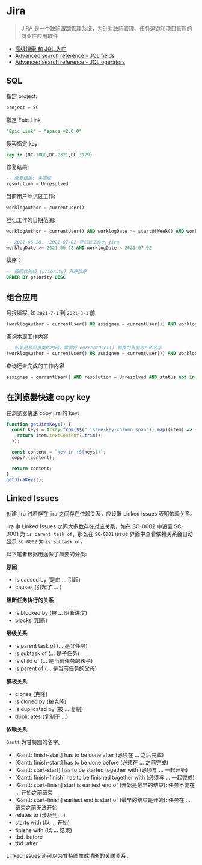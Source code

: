 # Jira

> JIRA 是一个缺陷跟踪管理系统，为针对缺陷管理、任务追踪和项目管理的商业性应用软件

- [高级搜索 和 JQL 入门](https://www.atlassian.com/zh/software/jira/guides/expand-jira/jql#jql-syntax)
- [Advanced search reference - JQL fields](https://support.atlassian.com/jira-software-cloud/docs/advanced-search-reference-jql-fields/)
- [Advanced search reference - JQL operators](https://support.atlassian.com/jira-software-cloud/docs/advanced-search-reference-jql-operators/)

## SQL

指定 project:

```sql
project = SC
```

指定 Epic Link

```sql
"Epic Link" = "space v2.0.0"
```

搜索指定 key:

```sql
key in (DC-1000,DC-2321,DC-3179)
```

修复结果:

```sql
-- 修复结果: 未完成
resolution = Unresolved
```

当前用户登记过工作:

```sql
worklogAuthor = currentUser()
```

登记工作的日期范围:

```sql
worklogAuthor = currentUser() AND worklogDate >= startOfWeek() AND worklogDate < endOfWeek()

-- 2021-06-28 ~ 2021-07-02 登记过工作的 jira
worklogDate >= 2021-06-28 AND worklogDate < 2021-07-02
```

排序：

```sql
-- 按照优先级 (priority) 升序排序
ORDER BY priority DESC
```

## 组合应用

月报填写, 如 `2021-7-1` 到 `2021-8-1` 前:

```sql
(worklogAuthor = currentUser() OR assignee = currentUser()) AND worklogDate >= 2021-7-1 AND worklogDate < 2021-8-1 ORDER BY summary DESC
```

查询本周工作内容

```sql
-- 如果是写周报类的的话，需要将 currentUser() 替换为当前用户的名字
(worklogAuthor = currentUser() OR assignee = currentUser()) AND worklogDate >= startOfWeek() AND worklogDate < endOfWeek()
```

查询还未完成的工作内容

```sql
assignee = currentUser() AND resolution = Unresolved AND status not in ("Ready For Deploy", "Testing") ORDER BY updated DESC
```

## 在浏览器快速 copy key

在浏览器快速 copy jira 的 key:

```js
function getJiraKeys() {
  const keys = Array.from($$(".issue-key-column span")).map((item) => {
    return item.textContent?.trim();
  });

  const content = `key in (${keys})`;
  copy?.(content);

  return content;
}
getJiraKeys();
```

## Linked Issues

创建 jira 时若存在 jira 之间存在依赖关系，应设置 Linked Issues 表明依赖关系。

jira 中 Linked Issues 之间大多数存在对应关系，如在 SC-0002 中设置 SC-0001 为 `is parent task of`，那么在 `SC-0001` issue 界面中查看依赖关系会自动显示 `SC-0002` 为 `is subtask of`。

以下笔者根据用途做了简要的分类:

**原因**

- is caused by (是由 ... 引起)
- causes (引起了 ... )

**阻断任务执行的关系**

- is blocked by (被 ... 阻断进度)
- blocks (阻断)

**层级关系**

- is parent task of (... 是父任务)
- is subtask of (... 是子任务)
- is child of (... 是当前任务的孩子)
- is parent of (... 是当前任务的父母)

**模板关系**

- clones (克隆)
- is cloned by (被克隆)
- is duplicated by (被 ... 复制)
- duplicates (复制于 ...)

**依赖关系**

`Gantt` 为甘特图的名字。

- [Gantt: finish-start] has to be done after (必须在 ... 之后完成)
- [Gantt: finish-start] has to be done before (必须在 ... 之前完成)
- [Gantt: start-start] has to be started together with (必须与 ... 一起开始)
- [Gantt: finish-finish] has to be finished together with (必须与 ... 一起完成)
- [Gantt: start-finish] start is earliest end of (开始是最早的结束): 任务不能在 ... 开始之前结束
- [Gantt: start-finish] earliest end is start of (最早的结束是开始): 任务在 ... 结束之前无法开始
- relates to (涉及到 ...)
- starts with (以 ... 开始)
- finishs with (以 ... 结束)
- tbd. before
- tbd. after

Linked Issues 还可以为甘特图生成清晰的关联关系。
